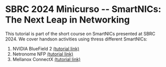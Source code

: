 # SBRC 2024 Minicurso -- SmartNICs: The Next Leap in Networking

This tutorial is part of the short course on SmartNICs presented at SBRC 2024. We cover handson activities using thress different SmartNICs:

1. NVIDIA BlueField 2 [(tutorial link)](bluefield.md)
2. Netronome NFP [(tutorial link)](netronome/README.md)
3. Mellanox ConnectX [(tutorial link)](connectx/README.md)
